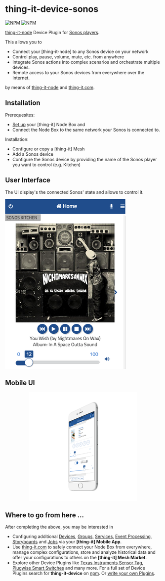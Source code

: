 # thing-it-device-sonos

[![NPM](https://nodei.co/npm/thing-it-device-sonos.png)](https://nodei.co/npm/thing-it-device-sonos/)
[![NPM](https://nodei.co/npm-dl/thing-it-device-sonos.png)](https://nodei.co/npm/thing-it-device-sonos/)

[thing-it-node](https://github.com/marcgille/thing-it-node) Device Plugin for [Sonos players](www.sonos.com).

This allows you to

* Connect your [thing-it-node] to any Sonos device on your network
* Control play, pause, volume, mute, etc. from anywhere
* Integrate Sonos actions into complex scenarios and orchestrate multiple devices.
* Remote access to your Sonos devices from everywhere over the Internet.

by means of [thing-it-node](https://github.com/marcgille/thing-it-node) and [thing-it.com](http://www.thing-it.com).

## Installation

Prerequesites:

* [Set up](http://www.thing-it.com/thing-it/index.html?document=gettingStarted#/documentationPanel) your [thing-it] Node Box and
* Connect the Node Box to the same network your Sonos is connected to.


Installation:

* Configure or copy a [thing-it] Mesh
* Add a Sonos device
* Configure the Sonos device by providing the name of the Sonos player you want to control (e.g. Kitchen)


## User Interface

The UI display's the connected Sonos' state and allows to control it.

<img src="./documentation/images/sonos-mobile-screenshot.png">

## Mobile UI

<p align="center"><a href="./documentation/images/thing-it-mobile-sonos-yamaha-.png"><img src="./documentation/images/thing-it-mobile-sonos-yamaha-.png" width="70%" height="70%"></a></p>

## Where to go from here ...

After completing the above, you may be interested in

* Configuring additional [Devices](https://www.thing-it.com/thing-it/#/documentationPanel/mobileClient/deviceConfiguration), 
[Groups](https://www.thing-it.com/thing-it/#/documentationPanel/mobileClient/groupConfiguration), 
[Services](https://www.thing-it.com/thing-it/#/documentationPanel/mobileClient/serviceConfiguration), 
[Event Processing](https://www.thing-it.com/thing-it/#/documentationPanel/mobileClient/eventConfiguration), 
[Storyboards](https://www.thing-it.com/thing-it/#/documentationPanel/mobileClient/storyboardConfiguration) and 
[Jobs](https://www.thing-it.com/thing-it/#/documentationPanel/mobileClient/jobConfiguration) via your **[thing-it] Mobile App**.
* Use [thing-it.com](https://www.thing-it.com) to safely connect your Node Box from everywhere, manage complex configurations, store and analyze historical data 
and offer your configurations to others on the **[thing-it] Mesh Market**.
* Explore other Device Plugins like [Texas Instruments Sensor Tag](https://www.npmjs.com/package/thing-it-device-ti-sensortag), [Plugwise Smart Switches](https://www.npmjs.com/package/thing-it-device-plugwise) and many more. For a full set of 
Device Plugins search for **thing-it-device** on [npm](https://www.npmjs.com/). Or [write your own Plugins](https://github.com/marcgille/thing-it-node/wiki/Plugin-Development-Concepts).

